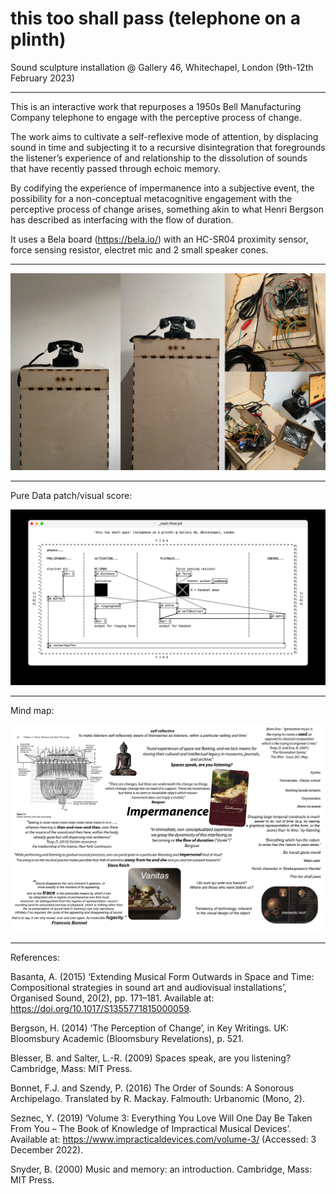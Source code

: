 # this too shall pass (telephone on a plinth)
Sound sculpture installation @ Gallery 46, Whitechapel, London (9th-12th February 2023)

-------------------------

This is an interactive work that repurposes a 1950s Bell Manufacturing Company telephone to engage with the perceptive process of change.

The work aims to cultivate a self-reflexive mode of attention, by displacing sound in time and subjecting it to a recursive disintegration that foregrounds the listener’s experience of and relationship to the dissolution of sounds that have recently passed through echoic memory.

By codifying the experience of impermanence into a subjective event, the possibility for a non-conceptual metacognitive engagement with the perceptive process of change arises, something akin to what Henri Bergson has described as interfacing with the flow of duration.

It uses a Bela board (https://bela.io/) with an HC-SR04 proximity sensor, force sensing resistor, electret mic and 2 small speaker cones.

-------------------------

![pic](/pic.jpg?raw=true "pic")

-------------------------

Pure Data patch/visual score:

![score](/score2.jpg?raw=true "score")

-------------------------

Mind map:

![mindmap](/mindmap2.jpg?raw=true "mind map")

-------------------------

References:

Basanta, A. (2015) ‘Extending Musical Form Outwards in Space and Time: Compositional strategies in sound art and audiovisual installations’, Organised Sound, 20(2), pp. 171–181. Available at: https://doi.org/10.1017/S1355771815000059.

Bergson, H. (2014) ‘The Perception of Change’, in Key Writings. UK: Bloomsbury Academic (Bloomsbury Revelations), p. 521.

Blesser, B. and Salter, L.-R. (2009) Spaces speak, are you listening? Cambridge, Mass: MIT Press.

Bonnet, F.J. and Szendy, P. (2016) The Order of Sounds: A Sonorous Archipelago. Translated by R. Mackay. Falmouth: Urbanomic (Mono, 2).

Seznec, Y. (2019) ‘Volume 3: Everything You Love Will One Day Be Taken From You – The Book of Knowledge of Impractical Musical Devices’. Available at: https://www.impracticaldevices.com/volume-3/ (Accessed: 3 December 2022).

Snyder, B. (2000) Music and memory: an introduction. Cambridge, Mass: MIT Press.
